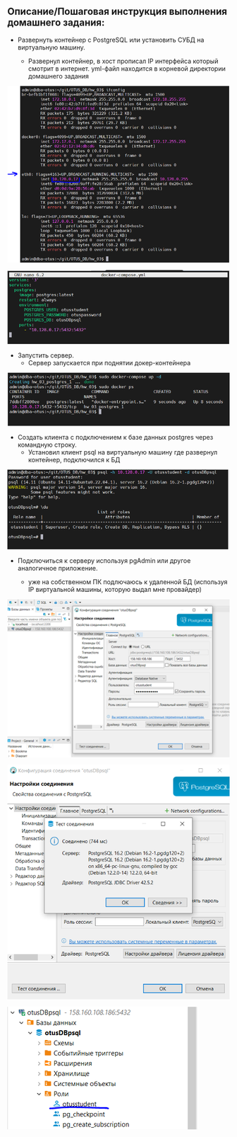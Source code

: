 ## Описание/Пошаговая инструкция выполнения домашнего задания:
* Развернуть контейнер с PostgreSQL или установить СУБД на виртуальную машину.

  * Развернул контейнер, в хост прописал IP интерфейса который смотрит в интернет. yml-файл находится в корневой директории домашнего задания  

![alt text](https://github.com/AntonKurapov66/OTUS_DB/blob/main/hw_03/img/01_0.PNG)

![alt text](https://github.com/AntonKurapov66/OTUS_DB/blob/main/hw_03/img/01_1.PNG)

* Запустить сервер.
   * Сервер запускается при поднятии докер-контейнера

![alt text](https://github.com/AntonKurapov66/OTUS_DB/blob/main/hw_03/img/01_2.PNG)

* Создать клиента с подключением к базе данных postgres через командную строку.
   * Установил клиент psql на виртуальную машину где развернул контейнер, подключился к БД

![alt text](https://github.com/AntonKurapov66/OTUS_DB/blob/main/hw_03/img/01_3.PNG)
   
* Подключиться к серверу используя pgAdmin или другое аналогичное приложение.

   * уже на собственном ПК подлючаюсь к удаленной БД (используя IP виртуальной машины, которую выдал мне провайдер) 

![alt text](https://github.com/AntonKurapov66/OTUS_DB/blob/main/hw_03/img/01_4.PNG)

![alt text](https://github.com/AntonKurapov66/OTUS_DB/blob/main/hw_03/img/01_5.PNG)

![alt text](https://github.com/AntonKurapov66/OTUS_DB/blob/main/hw_03/img/01_6.PNG)
